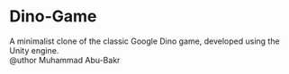 # Dino-Game
A minimalist clone of the classic Google Dino game, developed using the Unity engine.
<br>@uthor Muhammad Abu-Bakr
